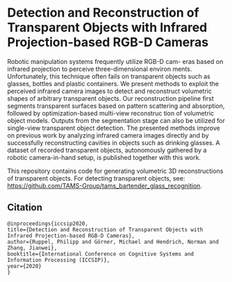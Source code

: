 # Detection and Reconstruction of Transparent Objects with Infrared Projection-based RGB-D Cameras

Robotic manipulation systems frequently utilize RGB-D cam-
eras based on infrared projection to perceive three-dimensional environ
ments. Unfortunately, this technique often fails on transparent objects
such as glasses, bottles and plastic containers. We present methods to
exploit the perceived infrared camera images to detect and reconstruct
volumetric shapes of arbitrary transparent objects. Our reconstruction
pipeline first segments transparent surfaces based on pattern scattering
and absorption, followed by optimization-based multi-view reconstruc
tion of volumetric object models. Outputs from the segmentation stage
can also be utilized for single-view transparent object detection. The
presented methods improve on previous work by analyzing infrared camera images directly and by successfully reconstructing cavities in objects
such as drinking glasses. A dataset of recorded transparent objects, autonomously gathered by a robotic camera-in-hand setup, is published
together with this work.

This repository contains code for generating volumetric 3D reconstructions of transparent objects. For detecting transparent objects, see: https://github.com/TAMS-Group/tams_bartender_glass_recognition.

## Citation

```
@inproceedings{iccsip2020,
title={Detection and Reconstruction of Transparent Objects with Infrared Projection-based RGB-D Cameras},
author={Ruppel, Philipp and Görner, Michael and Hendrich, Norman and Zhang, Jianwei},
booktitle={International Conference on Cognitive Systems and Information Processing (ICCSIP)},
year={2020}
}
```
